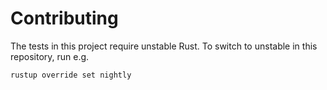 # Contributing

The tests in this project require unstable Rust. To switch to unstable in
this repository, run e.g.

```shell
rustup override set nightly
```
